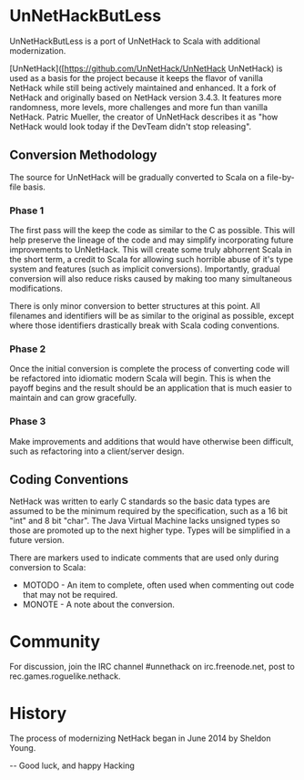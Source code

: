 # UnNetHackButLess

UnNetHackButLess is a port of UnNetHack to Scala with additional modernization.  

[UnNetHack]([https://github.com/UnNetHack/UnNetHack UnNetHack)
is used as a basis for the project because it keeps the flavor of vanilla 
NetHack while still being actively maintained and enhanced.  It a fork of 
NetHack and originally based on NetHack version 3.4.3.  It features more randomness, 
more levels, more challenges and more fun than vanilla NetHack.  Patric Mueller, 
the creator of UnNetHack describes it as "how NetHack would look today if the 
DevTeam didn't stop releasing".

## Conversion Methodology

The source for UnNetHack will be gradually converted to Scala on a file-by-file basis.

### Phase 1

The first pass will the keep the code as similar to the C as possible.  This 
will help preserve the lineage of the code and may simplify incorporating future 
improvements to UnNetHack.  This will create some truly abhorrent Scala in the 
short term, a credit to Scala for allowing such horrible abuse of it's type system
and features (such as implicit conversions).  Importantly, gradual conversion 
will also reduce risks caused by making too many simultaneous modifications.

There is only minor conversion to better structures at this point.  All filenames and 
identifiers will be as similar to the original as possible, except where those 
identifiers drastically break with Scala coding conventions. 

### Phase 2

Once the initial conversion is complete the process of converting code will be refactored 
into idiomatic modern Scala will begin.  This is when the payoff begins and the result
should be an application that is much easier to maintain and can grow gracefully.

### Phase 3

Make improvements and additions that would have otherwise been difficult, such as 
refactoring into a client/server design.

## Coding Conventions

NetHack was written to early C standards so the basic data types are assumed to be the minimum
required by the specification, such as a 16 bit "int" and 8 bit "char".  The Java Virtual Machine
lacks unsigned types so those are promoted up to the next higher type.  Types will be simplified
in a future version.

There are markers used to indicate comments that are used only during conversion to Scala:

 * MOTODO - An item to complete, often used when commenting out code that may not be required.
 * MONOTE - A note about the conversion.

# Community

For discussion, join the IRC channel #unnethack on irc.freenode.net, post to
rec.games.roguelike.nethack.

# History

The process of modernizing NetHack began in June 2014 by Sheldon Young.


 -- Good luck, and happy Hacking
